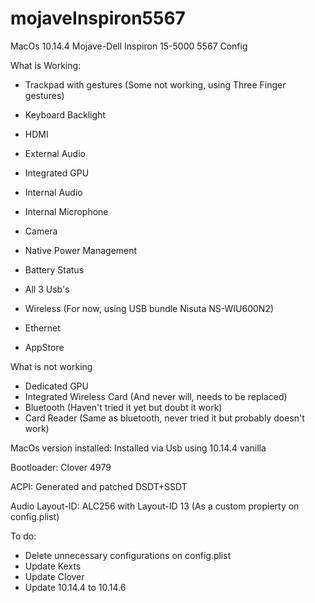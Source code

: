 # mojaveInspiron5567
MacOs 10.14.4 Mojave-Dell Inspiron 15-5000 5567 Config

What is Working:

- Trackpad with gestures (Some not working, using Three Finger gestures)
- Keyboard Backlight
- HDMI
- External Audio
- Integrated GPU
- Internal Audio
- Internal Microphone
- Camera

- Native Power Management
- Battery Status
- All 3 Usb's
- Wireless (For now, using USB bundle Nisuta NS-WIU600N2)
- Ethernet
- AppStore


What is not working

- Dedicated GPU
- Integrated Wireless Card (And never will, needs to be replaced)
- Bluetooth (Haven't tried it yet but doubt it work)
- Card Reader (Same as bluetooth, never tried it but probably doesn't work)


MacOs version installed: Installed via Usb using 10.14.4 vanilla

Bootloader: Clover 4979

ACPI: Generated and patched DSDT+SSDT

Audio Layout-ID: ALC256 with Layout-ID 13 (As a custom propierty on config.plist)

To do:

- Delete unnecessary configurations on config.plist
- Update Kexts
- Update Clover
- Update 10.14.4 to 10.14.6
